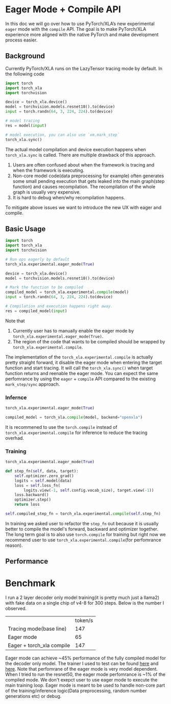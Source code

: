 # Eager Mode + Compile API

In this doc we will go over how to use PyTorch/XLA’s new experimental `eager` mode with the `compile` API. The goal is to make PyTorch/XLA experience more aligned with the native PyTorch and make development process easier.


## Background
Currently PyTorch/XLA runs on the LazyTensor tracing mode by default. In the following code
```python
import torch
import torch_xla
import torchvision

device = torch_xla.device()
model = torchvision.models.resnet18().to(device)
input = torch.randn(64, 3, 224, 224).to(device)

# model tracing
res = model(input)

# model execution, you can also use `xm.mark_step`
torch_xla.sync()
```
The actual model compilation and device execution happens when `torch_xla.sync` is called. There are multiple drawback of this approach. 

1. Users are often confused about when the framework is tracing and when the framework is executing.
2. Non-core model code(data preprocessing for example) often generates some small pending execution that gets leaked into the main graph(step function) and causes recompilation. The recompilation of the whole graph is usually very expensive.
3. It is hard to debug when/why recompilation happens.

To mitigate above issues we want to introduce the new UX with eager and compile.

## Basic Usage
```python
import torch
import torch_xla
import torchvision

# Run ops eagerly by default
torch_xla.experimental.eager_mode(True)

device = torch_xla.device()
model = torchvision.models.resnet18().to(device)

# Mark the function to be compiled
compiled_model = torch_xla.experimental.compile(model)
input = torch.randn(64, 3, 224, 224).to(device)

# Compilation and execution happens right away.
res = compiled_model(input)
```
Note that

1. Currently user has to manually enable the eager mode by `torch_xla.experimental.eager_mode(True)`.
2. The region of the code that wants to be compiled should be wrapped by `torch_xla.experimental.compile`.

The implementation of the `torch_xla.experimental.compile` is actually pretty straight forward, it disable the eager mode when entering the target function and start tracing. It will call the `torch_xla.sync()` when target function returns and reenable the eager mode. You can expect the same perfomrance by using the `eager` + `compile` API compared to the existing `mark_step/sync` approach.


### Infernce
```python
torch_xla.experimental.eager_mode(True)

compiled_model = torch_xla.compile(model, backend="openxla")
```
It is recommened to use the `torch.compile` instead of `torch_xla.experimental.compile` for inference to reduce the tracing overhad. 

### Training
```python
torch_xla.experimental.eager_mode(True)

def step_fn(self, data, target):
    self.optimizer.zero_grad()
    logits = self.model(data)
    loss = self.loss_fn(
        logits.view(-1, self.config.vocab_size), target.view(-1))
    loss.backward()
    optimizer.step()
    return loss

self.compiled_step_fn = torch_xla.experimental.compile(self.step_fn)
```
In training we asked user to refactor the `step_fn` out because it is usually better to compile the model's forward, backward and optimizer together. The long term goal is to also use `torch.compile` for training but right now we recommend user to use `torch_xla.experimental.compile`(for perfomrance reason).

## Performance

# Benchmark

I run a 2 layer decoder only model training(it is pretty much just a llama2) with fake data on a single chip of v4-8 for 300 steps. Below is the number I observed.


<table>
  <tr>
   <td>
   </td>
   <td>token/s

  </tr>
  <tr>
   <td>Tracing mode(base line)
   </td>
   <td>147
   </td>
   </td>
  </tr>
  <tr>
   <td>Eager mode
   </td>
   <td>65
   </td>

   </td>
  </tr>
  <tr>
   <td>Eager + torch_xla compile
   </td>
   <td>147
   </td>
   </td>
  </tr>
</table>


Eager mode can achieve ~45% performance of the fully compiled model for the decoder only model. The trainer I used to test can be found [here](https://github.com/pytorch/xla/blob/master/examples/train_decoder_only_base.py) and [here](https://github.com/pytorch/xla/tree/master/examples/eager). Note that perfomrane of the eager mode is very model dependent. When I tried to run the resnet50, the eager mode perfomrance is ~1% of the compiled mode. We don't exepct user to use eager mode  to execute the main training loop. Eager mode is meant to be used to handle non-core part of the training/inference logic(Data preprocessing, random number generations etc) or debug.
